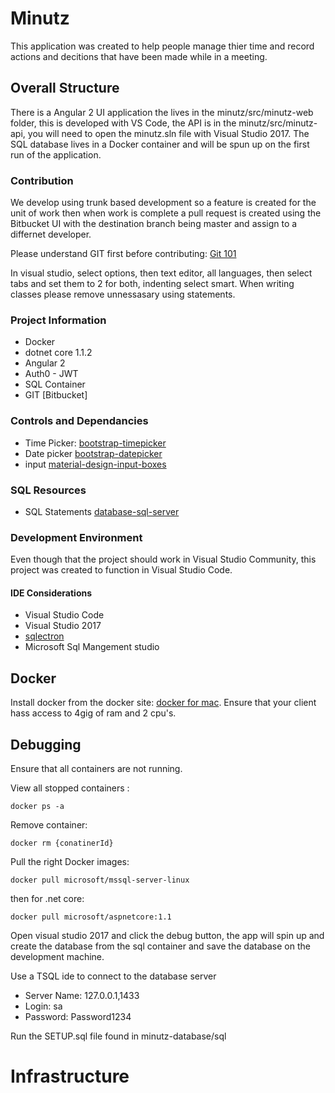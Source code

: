 # Minutz

This application was created to help people manage thier time and record actions and decitions that have been made while in a meeting. 

## Overall Structure

There is a Angular 2 UI application the lives in the minutz/src/minutz-web folder, this is developed with VS Code, the API is in the 
minutz/src/minutz-api, you will need to open the minutz.sln file with Visual Studio 2017. The SQL database lives in a Docker container and will 
be spun up on the first run of the application.


### Contribution

We develop using trunk based development so a feature is created for the unit of work then when work is complete a pull request is created using
the Bitbucket UI with the destination branch being master and assign to a differnet developer.

Please understand GIT first before contributing: [Git 101](https://git-scm.com/book/en/v2/Getting-Started-Git-Basics)

In visual studio, select options, then text editor, all languages, then select tabs and set them to 2 for both, indenting select smart.
When writing classes please remove unnessasary using statements.

### Project Information

- Docker
- dotnet core 1.1.2 
- Angular 2
- Auth0 - JWT
- SQL Container
- GIT [Bitbucket]

### Controls and Dependancies

- Time Picker: [bootstrap-timepicker](http://jdewit.github.io/bootstrap-timepicker/)
- Date picker [bootstrap-datepicker](https://uxsolutions.github.io/bootstrap-datepicker/?markup=input&format=&weekStart=&startDate=&endDate=&startView=0&minViewMode=0&maxViewMode=4&todayBtn=false&clearBtn=false&language=en&orientation=auto&multidate=&multidateSeparator=&daysOfWeekDisabled=0&daysOfWeekDisabled=6&calendarWeeks=on&autoclose=on&todayHighlight=on&keyboardNavigation=on&forceParse=on&datesDisabled=on&toggleActive=on&defaultViewDate=on#sandbox)
- input [material-design-input-boxes](https://scotch.io/tutorials/google-material-design-input-boxes-in-css3)

### SQL Resources

- SQL Statements [database-sql-server](https://docs.microsoft.com/en-us/sql/t-sql/statements/create-database-sql-server-transact-sql)

### Development Environment

Even though that the project should work in Visual Studio Community, this project was created to function in Visual Studio Code.

#### IDE Considerations

- Visual Studio Code
- Visual Studio 2017
- [sqlectron](https://sqlectron.github.io)
- Microsoft Sql Mangement studio

## Docker 

Install docker from the docker site: [docker for mac](https://www.docker.com/docker-mac). Ensure that your client hass access to 4gig of ram and 2 cpu's.

## Debugging

Ensure that all containers are not running.

View all stopped containers :

	docker ps -a

	
Remove container:

	docker rm {conatinerId}
	
Pull the right Docker images:

	docker pull microsoft/mssql-server-linux

then for .net core:

	docker pull microsoft/aspnetcore:1.1


Open visual studio 2017 and click the debug button, the app will spin up and create the database from the sql container and save the database 
on the development machine. 

Use a TSQL ide to connect to the database server 

- Server Name: 127.0.0.1,1433
- Login: sa
- Password: Password1234

Run the SETUP.sql file found in minutz-database/sql



# Infrastructure

	
